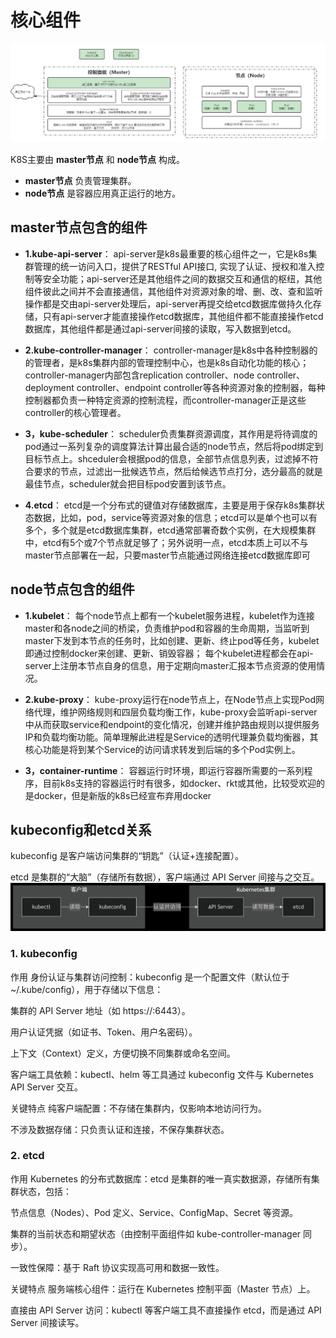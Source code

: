 # 核心组件

![K8S架构图](image.png)

K8S主要由 **master节点** 和 **node节点** 构成。
- **master节点** 负责管理集群。
- **node节点** 是容器应用真正运行的地方。

## master节点包含的组件
- **1.kube-api-server**：
api-server是k8s最重要的核心组件之一，它是k8s集群管理的统一访问入口，提供了RESTful API接口, 实现了认证、授权和准入控制等安全功能；api-server还是其他组件之间的数据交互和通信的枢纽，其他组件彼此之间并不会直接通信，其他组件对资源对象的增、删、改、查和监听操作都是交由api-server处理后，api-server再提交给etcd数据库做持久化存储，只有api-server才能直接操作etcd数据库，其他组件都不能直接操作etcd数据库，其他组件都是通过api-server间接的读取，写入数据到etcd。

- **2.kube-controller-manager**：
 controller-manager是k8s中各种控制器的的管理者，是k8s集群内部的管理控制中心，也是k8s自动化功能的核心；controller-manager内部包含replication controller、node controller、deployment controller、endpoint controller等各种资源对象的控制器，每种控制器都负责一种特定资源的控制流程，而controller-manager正是这些controller的核心管理者。

- **3，kube-scheduler**：
scheduler负责集群资源调度，其作用是将待调度的pod通过一系列复杂的调度算法计算出最合适的node节点，然后将pod绑定到目标节点上。shceduler会根据pod的信息，全部节点信息列表，过滤掉不符合要求的节点，过滤出一批候选节点，然后给候选节点打分，选分最高的就是最佳节点，scheduler就会把目标pod安置到该节点。

- **4.etcd**：
 etcd是一个分布式的键值对存储数据库，主要是用于保存k8s集群状态数据，比如，pod，service等资源对象的信息；etcd可以是单个也可以有多个，多个就是etcd数据库集群，etcd通常部署奇数个实例，在大规模集群中，etcd有5个或7个节点就足够了；另外说明一点，etcd本质上可以不与master节点部署在一起，只要master节点能通过网络连接etcd数据库即可
## node节点包含的组件
- **1.kubelet**：
每个node节点上都有一个kubelet服务进程，kubelet作为连接master和各node之间的桥梁，负责维护pod和容器的生命周期，当监听到master下发到本节点的任务时，比如创建、更新、终止pod等任务，kubelet 即通过控制docker来创建、更新、销毁容器； 每个kubelet进程都会在api-server上注册本节点自身的信息，用于定期向master汇报本节点资源的使用情况。

- **2.kube-proxy**：
 kube-proxy运行在node节点上，在Node节点上实现Pod网络代理，维护网络规则和四层负载均衡工作，kube-proxy会监听api-server中从而获取service和endpoint的变化情况，创建并维护路由规则以提供服务IP和负载均衡功能。简单理解此进程是Service的透明代理兼负载均衡器，其核心功能是将到某个Service的访问请求转发到后端的多个Pod实例上。

- **3，container-runtime**：
 容器运行时环境，即运行容器所需要的一系列程序，目前k8s支持的容器运行时有很多，如docker、rkt或其他，比较受欢迎的是docker，但是新版的k8s已经宣布弃用docker



## kubeconfig和etcd关系

kubeconfig 是客户端访问集群的“钥匙”（认证+连接配置）。

etcd 是集群的“大脑”（存储所有数据），客户端通过 API Server 间接与之交互。
![alt text](deepseek_mermaid_20250519_515159.png)
### 1. kubeconfig
作用
身份认证与集群访问控制：kubeconfig 是一个配置文件（默认位于 ~/.kube/config），用于存储以下信息：

集群的 API Server 地址（如 https://<IP>:6443）。

用户认证凭据（如证书、Token、用户名密码）。

上下文（Context）定义，方便切换不同集群或命名空间。

客户端工具依赖：kubectl、helm 等工具通过 kubeconfig 文件与 Kubernetes API Server 交互。

关键特点
纯客户端配置：不存储在集群内，仅影响本地访问行为。

不涉及数据存储：只负责认证和连接，不保存集群状态。

###  2. etcd
作用
Kubernetes 的分布式数据库：etcd 是集群的唯一真实数据源，存储所有集群状态，包括：

节点信息（Nodes）、Pod 定义、Service、ConfigMap、Secret 等资源。

集群的当前状态和期望状态（由控制平面组件如 kube-controller-manager 同步）。

一致性保障：基于 Raft 协议实现高可用和数据一致性。

关键特点
服务端核心组件：运行在 Kubernetes 控制平面（Master 节点）上。

直接由 API Server 访问：kubectl 等客户端工具不直接操作 etcd，而是通过 API Server 间接读写。


